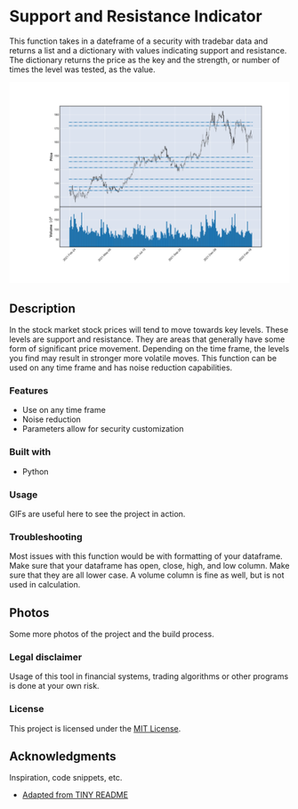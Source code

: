 # Support and Resistance Indicator

This function takes in a dateframe of a security with tradebar data and returns a list and a dictionary with values indicating support and resistance. The dictionary returns the price as the key and the strength, or number of times the level was tested, as the value.

<div align="center">
  <kbd>
    <img src="images/AAPL_Levels.png" />
  </kbd>
</div>

## Description

In the stock market stock prices will tend to move towards key levels. These levels are support and resistance. They are areas that generally have some form of significant price movement. Depending on the time frame, the levels you find may result in stronger more volatile moves. This function can be used on any time frame and has noise reduction capabilities.

### Features

- Use on any time frame
- Noise reduction
- Parameters allow for security customization

### Built with

- Python

### Usage

GIFs are useful here to see the project in action.

### Troubleshooting

Most issues with this function would be with formatting of your dataframe. Make sure that your dataframe has open, close, high, and low column. Make sure that they are all lower case. A volume column is fine as well, but is not used in calculation.

## Photos

Some more photos of the project and the build process.

### Legal disclaimer

Usage of this tool in financial systems, trading algorithms or other programs is done at your own risk. 

### License

This project is licensed under the [MIT License](LICENSE).

## Acknowledgments

Inspiration, code snippets, etc.
* [Adapted from TINY README](https://gist.github.com/noperator/4eba8fae61a23dc6cb1fa8fbb9122d45)

